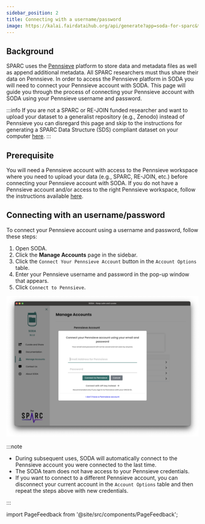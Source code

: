 ```yaml
---
sidebar_position: 2
title: Connecting with a username/password
image: https://kalai.fairdataihub.org/api/generate?app=soda-for-sparc&title=Connecting%20with%20a%20username%2Fpassword&description=How%20to%20connect%20Pennsieve%20to%20SODA%20with%20Pennsieve%20credentials&org=fairdataihub
---
```


## Background

SPARC uses the [Pennsieve](https://app.pennsieve.net/) platform to store data and metadata files as well as append additional metadata. All SPARC researchers must thus share their data on Pennsieve.
In order to access the Pennsieve platform in SODA you will need to connect your Pennsieve account with SODA. This page will guide you through the process of connecting your Pennsieve account with SODA using your Pennsieve username and password.

:::info
If you are not a SPARC or RE-JOIN funded researcher and want to upload your dataset to a generalist repository (e.g., Zenodo) instead of Pennsieve you can disregard this page and skip to the instructions for
generating a SPARC Data Structure (SDS) compliant dataset on your computer [here](../guided).
:::

## Prerequisite

You will need a Pennsieve account with access to the Pennsieve workspace where you need to upload your data (e.g., SPARC, RE-JOIN, etc.) before connecting your Pennsieve account with SODA. If you do not have a Pennsieve account and/or access to the right Pennsieve workspace, follow the instructions available [here](../../miscellaneous/how-to/how-to-get-a-pennsieve-account).

## Connecting with an username/password

To connect your Pennsieve account using a username and password, follow these steps:

1. Open SODA.
2. Click the **Manage Accounts** page in the sidebar.
3. Click the `Connect Your Pennsieve Account` button in the `Account Options` table.
4. Enter your Pennsieve username and password in the pop-up window that appears.
5. Click `Connect to Pennsieve`.

![](https://github.com/fairdataihub/SODA-for-SPARC/blob/staging/docs/documentation/Manage-datasets/Connect-to-BF/connect-to-PS-SODA.png?raw=true)

:::note

- During subsequent uses, SODA will automatically connect to the Pennsieve account you were connected to the last time.
- The SODA team does not have access to your Pennsieve credentials.
- If you want to connect to a different Pennsieve account, you can disconnect your current account in the `Account Options` table and then repeat the steps above with new credentials.

:::

import PageFeedback from '@site/src/components/PageFeedback';

<PageFeedback />
